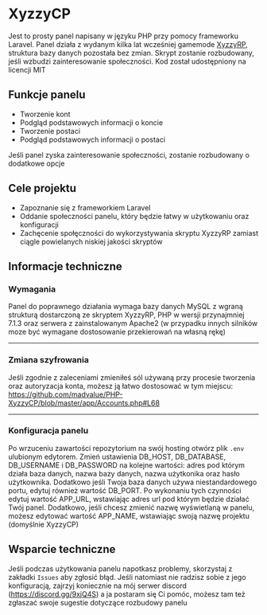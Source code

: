 # XyzzyCP
Jest to prosty panel napisany w języku PHP przy pomocy frameworku Laravel. Panel działa z wydanym kilka lat wcześniej gamemode [XyzzyRP](https://github.com/lpiob/MTA-XyzzyRP), struktura bazy danych pozostała bez zmian. Skrypt zostanie rozbudowany, jeśli wzbudzi zainteresowanie społeczności. Kod został udostępniony na licencji MIT

## Funkcje panelu
- Tworzenie kont
- Podgląd podstawowych informacji o koncie
- Tworzenie postaci
- Podgląd podstawowych informacji o postaci

Jeśli panel zyska zainteresowanie społeczności, zostanie rozbudowany o dodatkowe opcje

## Cele projektu
- Zapoznanie się z frameworkiem Laravel
- Oddanie społeczności panelu, który będzie łatwy w użytkowaniu oraz konfiguracji
- Zachęcenie społęczności do wykorzystywania skryptu XyzzyRP zamiast ciągle powielanych niskiej jakości skryptów

## Informacje techniczne
### Wymagania

Panel do poprawnego działania wymaga bazy danych MySQL z wgraną strukturą dostarczoną ze skryptem XyzzyRP, PHP w wersji przynajmniej 7.1.3 oraz serwera z zainstalowanym Apache2 (w przypadku innych silników moze być wymagane dostosowanie przekierowań na własną rękę)

---
### Zmiana szyfrowania 
Jeśli zgodnie z zaleceniami zmieniłeś sól używaną przy procesie tworzenia oraz autoryzacja konta, możesz ją łatwo dostosować w tym miejscu: https://github.com/madvalue/PHP-XyzzyCP/blob/master/app/Accounts.php#L68

---
### Konfiguracja panelu
Po wrzuceniu zawartości repozytorium na swój hosting otwórz plik ``.env`` ulubionym edytorem. Zmień ustawienia DB_HOST, DB_DATABASE, DB_USERNAME i DB_PASSWORD na kolejne wartości: adres pod którym działa baza danych, nazwa bazy danych, nazwa użytkonika oraz hasło użytkownika. Dodatkowo jeśli Twoja baza danych używa niestandardowego portu, edytuj również wartość DB_PORT. Po wykonaniu tych czynności edytuj wartość APP_URL, wstawiając adres url pod którym będzie działać Twój panel. Dodatkowo, jeśli chcesz zmienić nazwę wyświetlaną w panelu, możesz edytować wartość APP_NAME, wstawiając swoją nazwę projektu (domyślnie XyzzyCP)

## Wsparcie techniczne
Jeśli podczas użytkowania panelu napotkasz problemy, skorzystaj z zakładki ``Issues`` aby zgłosić błąd. Jeśli natomiast nie radzisz sobie z jego konfiguracją, zajrzyj koniecznie na mój serwer discord (https://discord.gg/9xjQ4S) a ja postaram się Ci pomóc, możesz tam też zgłaszać swoje sugestie dotyczące rozbudowy panelu
